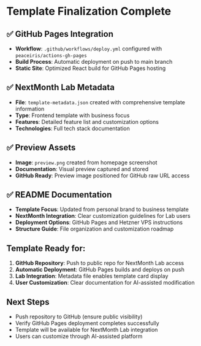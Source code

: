 # Template Finalization Complete

## ✅ GitHub Pages Integration
- **Workflow**: `.github/workflows/deploy.yml` configured with `peaceiris/actions-gh-pages`
- **Build Process**: Automatic deployment on push to main branch
- **Static Site**: Optimized React build for GitHub Pages hosting

## ✅ NextMonth Lab Metadata
- **File**: `template-metadata.json` created with comprehensive template information
- **Type**: Frontend template with business focus
- **Features**: Detailed feature list and customization options
- **Technologies**: Full tech stack documentation

## ✅ Preview Assets
- **Image**: `preview.png` created from homepage screenshot
- **Documentation**: Visual preview captured and stored
- **GitHub Ready**: Preview image positioned for GitHub raw URL access

## ✅ README Documentation
- **Template Focus**: Updated from personal brand to business template
- **NextMonth Integration**: Clear customization guidelines for Lab users
- **Deployment Options**: GitHub Pages and Hetzner VPS instructions
- **Structure Guide**: File organization and customization roadmap

## Template Ready for:
1. **GitHub Repository**: Push to public repo for NextMonth Lab access
2. **Automatic Deployment**: GitHub Pages builds and deploys on push
3. **Lab Integration**: Metadata file enables template card display
4. **User Customization**: Clear documentation for AI-assisted modification

## Next Steps
- Push repository to GitHub (ensure public visibility)
- Verify GitHub Pages deployment completes successfully
- Template will be available for NextMonth Lab integration
- Users can customize through AI-assisted platform